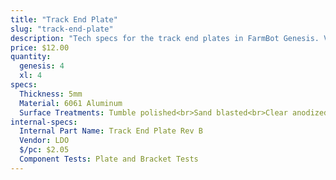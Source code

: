 ```yaml
---
title: "Track End Plate"
slug: "track-end-plate"
description: "Tech specs for the track end plates in FarmBot Genesis. Visit [our shop](http://shop.farm.bot) to purchase parts."
price: $12.00
quantity:
  genesis: 4
  xl: 4
specs:
  Thickness: 5mm
  Material: 6061 Aluminum
  Surface Treatments: Tumble polished<br>Sand blasted<br>Clear anodized
internal-specs:
  Internal Part Name: Track End Plate Rev B
  Vendor: LDO
  $/pc: $2.05
  Component Tests: Plate and Bracket Tests
---
```


